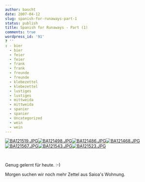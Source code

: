 ```yaml
---
author: bascht
date: 2007-04-12
slug: spanish-for-runaways-part-1
status: publish
title: Spanish for Runaways - Part (1)
comments: true
wordpress_id: '91'
? ''
: - bier
  - bier
  - feier
  - feier
  - frank
  - frank
  - freunde
  - freunde
  - klebezettel
  - klebezettel
  - lustiges
  - lustiges
  - mittweida
  - mittweida
  - spanier
  - spanier
  - Uncategorized
  - wein
  - wein
---
```


[![BA121519.JPG](http://farm1.static.flickr.com/216/456162569_7ea1431fd5_m.jpg)](http://www.bascht.com/fotos/photo/456162569/BA121519JPG.html)[](http://www.bascht.com/fotos/photo/456162637/BA121521JPG.html)[![BA121498.JPG](http://farm1.static.flickr.com/182/456147098_6d459a46d8_m.jpg)](http://www.bascht.com/fotos/photo/456147098/BA121498JPG.html)[![BA121486.JPG](http://farm1.static.flickr.com/177/456146468_d4e875b2af_m.jpg)](http://www.bascht.com/fotos/photo/456146468/BA121486JPG.html)[![BA121468.JPG](http://farm1.static.flickr.com/235/456146002_75e1bee699_m.jpg)](http://www.bascht.com/fotos/photo/456146002/BA121468JPG.html)[![BA121567.JPG](http://farm1.static.flickr.com/252/456151166_9e7af95611_m.jpg)](http://www.bascht.com/fotos/photo/456151166/BA121567JPG.html)[](http://www.bascht.com/fotos/photo/456164783/BA121556JPG.html)[![BA121543.JPG](http://farm1.static.flickr.com/169/456149672_586472751e_m.jpg)](http://www.bascht.com/fotos/photo/456149672/BA121543JPG.html)[](http://www.bascht.com/fotos/photo/456149578/BA121542JPG.html)[](http://www.bascht.com/fotos/photo/456148934/BA121527JPG.html)[![BA121523.JPG](http://farm1.static.flickr.com/231/456162707_d145c0849c_m.jpg)](http://www.bascht.com/fotos/photo/456162707/BA121523JPG.html)

 

Genug gelernt für heute. :-)

Morgen suchen wir noch mehr Zettel aus Saioa's Wohnung.



